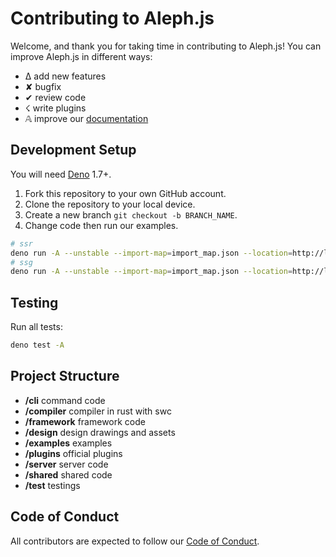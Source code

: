 # Contributing to Aleph.js

Welcome, and thank you for taking time in contributing to Aleph.js! You can improve Aleph.js in different ways:

- ∆ add new features
- ✘ bugfix
- ✔︎ review code
- ☇ write plugins
- 𝔸 improve our [documentation](https://github.com/alephjs/alephjs.org)

## Development Setup

You will need [Deno](https://deno.land/) 1.7+.

1. Fork this repository to your own GitHub account.
2. Clone the repository to your local device.
3. Create a new branch `git checkout -b BRANCH_NAME`.
4. Change code then run our examples.

```bash
# ssr
deno run -A --unstable --import-map=import_map.json --location=http://localhost cli.ts dev ./examples/hello-world -L debug
# ssg
deno run -A --unstable --import-map=import_map.json --location=http://localhost cli.ts build ./examples/hello-world -L debug
```

## Testing

Run all tests:

```bash
deno test -A
```

## Project Structure

- **/cli** command code
- **/compiler** compiler in rust with swc
- **/framework** framework code
- **/design** design drawings and assets
- **/examples** examples
- **/plugins** official plugins
- **/server** server code
- **/shared** shared code
- **/test** testings

## Code of Conduct

All contributors are expected to follow our [Code of Conduct](CODE_OF_CONDUCT.md).
